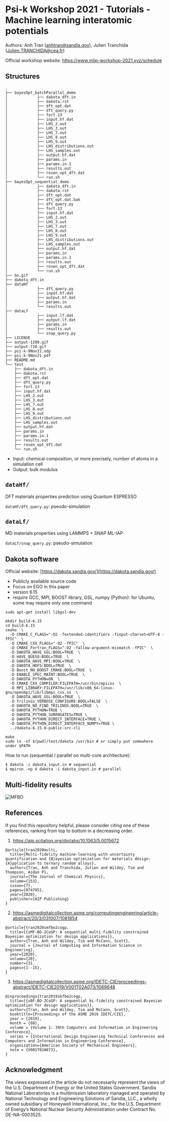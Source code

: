 # Psi-k Workshop 2021 - Tutorials - Machine learning interatomic potentials

Authors: Anh Tran (anhtran@sandia.gov), Julien Tranchida (Julien.TRANCHIDA@cea.fr)

Official workshop website: https://www.mlip-workshop-2021.xyz/schedule

## Structures
```
.
├── bayesOpt_batchParallel_demo
│             ├── dakota_dft.in
│             ├── dakota.rst
│             ├── dft_opt.dat
│             ├── dft_query.py
│             ├── fort.13
│             ├── input.hf.dat
│             ├── LHS_2.out
│             ├── LHS_3.out
│             ├── LHS_7.out
│             ├── LHS_8.out
│             ├── LHS_9.out
│             ├── LHS_distributions.out
│             ├── LHS_samples.out
│             ├── output.hf.dat
│             ├── params.in
│             ├── params.in.1
│             ├── results.out
│             ├── rosen_opt_dft.dat
│             └── run.sh
├── bayesOpt_sequential_demo
│             ├── dakota_dft.in
│             ├── dakota.rst
│             ├── dft_opt.dat
│             ├── dft_opt.dat.bak
│             ├── dft_query.py
│             ├── fort.13
│             ├── input.hf.dat
│             ├── LHS_2.out
│             ├── LHS_3.out
│             ├── LHS_7.out
│             ├── LHS_8.out
│             ├── LHS_9.out
│             ├── LHS_distributions.out
│             ├── LHS_samples.out
│             ├── output.hf.dat
│             ├── params.in
│             ├── params.in.1
│             ├── results.out
│             ├── rosen_opt_dft.dat
│             └── run.sh
├── bo.gif
├── dakota_dft.in
├── dataHf
│             ├── dft_query.py
│             ├── input.hf.dat
│             ├── output.hf.dat
│             ├── params.in
│             └── results.out
├── dataLf
│             ├── input.lf.dat
│             ├── output.lf.dat
│             ├── params.in
│             ├── results.out
│             └── snap_query.py
├── LICENSE
├── output-1200.gif
├── output-720.gif
├── psi-k-9Nov21.odp
├── psi-k-9Nov21.pdf
├── README.md
└── test
    ├── dakota_dft.in
    ├── dakota.rst
    ├── dft_opt.dat
    ├── dft_query.py
    ├── fort.13
    ├── input.hf.dat
    ├── LHS_2.out
    ├── LHS_3.out
    ├── LHS_7.out
    ├── LHS_8.out
    ├── LHS_9.out
    ├── LHS_distributions.out
    ├── LHS_samples.out
    ├── output.hf.dat
    ├── params.in
    ├── params.in.1
    ├── results.out
    ├── rosen_opt_dft.dat
    └── run.sh
```

* Input: chemical composition, or more precisely, number of atoms in a simulation cell
* Output: bulk modulus

## `dataHf/`

DFT materials properties prediction using Quantum ESPRESSO

`dataHf/dft_query.py`: pseudo-simulation

## `dataLf/`

MD materials properties using LAMMPS + SNAP ML-IAP

`dataLf/snap_query.py`: pseudo-simulation

## Dakota software

Official website: [https://dakota.sandia.gov/](https://dakota.sandia.gov/)

* Publicly available source code
* Focus on EGO in this paper
* version 6.15
* require GCC, MPI, BOOST library, GSL, numpy (Python): for Ubuntu, some may require only one command

```
sudo apt-get install libgsl-dev
```

```shell
mkdir build-6.15
cd build-6.15
cmake  \
  -D CMAKE_C_FLAGS="-O2 -fextended-identifiers -finput-charset=UTF-8 -fPIC"  \
  -D CMAKE_CXX_FLAGS="-O2 -fPIC"  \
  -D CMAKE_Fortran_FLAGS="-O2 -fallow-argument-mismatch -fPIC"  \
  -D DAKOTA_HAVE_GSL:BOOL=TRUE  \
  -D HAVE_QUESO:BOOL=TRUE  \
  -D DAKOTA_HAVE_MPI:BOOL=TRUE  \
  -D DAKOTA_HDF5:BOOL=TRUE  \
  -D Boost_NO_BOOST_CMAKE:BOOL=TRUE  \
  -D ENABLE_SPEC_MAINT:BOOL=TRUE  \
  -D DAKOTA_PYTHON=ON  \
  -D CMAKE_CXX_COMPILER:FILEPATH=/usr/bin/mpicxx  \
  -D MPI_LIBRARY:FILEPATH=/usr/lib/x86_64-linux-gnu/openmpi/lib/libmpi_cxx.so  \
  -D DAKOTA_HAVE_GSL:BOOL=TRUE  \
  -D Trilinos_VERBOSE_CONFIGURE:BOOL=FALSE  \
  -D DAKOTA_NO_FIND_TRILINOS:BOOL=TRUE  \
  -D DAKOTA_PYTHON=TRUE \
  -D DAKOTA_PYTHON_SURROGATES=TRUE \
  -D DAKOTA_PYTHON_DIRECT_INTERFACE=TRUE \
  -D DAKOTA_PYTHON_DIRECT_INTERFACE_NUMPY=TRUE \
  ../dakota-6.15.0-public-src-cli

make
sudo ln -sf $(pwd)/test/dakota /usr/bin # or simply put somewhere under $PATH
```

How to run (sequential / parallel on multi-core architecture): 
```
$ dakota -i dakota_input.in # sequential
$ mpirun -np 4 dakota -i dakota_input.in # parallel
```

## Multi-fidelity results

![MFBO](output-1200.gif)

## References

If you find this repository helpful, please consider citing one of these references, ranking from top to bottom in a decreasing order.

1. https://aip.scitation.org/doi/abs/10.1063/5.0015672
```
@article{tran2020multi,
  title={Multi-fidelity machine-learning with uncertainty quantification and {B}ayesian optimization for materials design: {A}pplication to ternary random alloys},
  author={Tran, Anh and Tranchida, Julien and Wildey, Tim and Thompson, Aidan P},
  journal={The Journal of Chemical Physics},
  volume={153},
  issue={7},
  pages={074705},
  year={2020},
  publisher={AIP Publishing}
}
```


2. https://asmedigitalcollection.asme.org/computingengineering/article-abstract/20/3/031007/1081854
```
@article{tran2020smfbo2cogp,
  title={{sMF-BO-2CoGP: A sequential multi-fidelity constrained Bayesian optimization for design applications}},
  author={Tran, Anh and Wildey, Tim and McCann, Scott},
  journal = {Journal of Computing and Information Science in Engineering},
  year={2020},
  volume={20},
  number={3},
  pages={1--15},
}
```

3. https://asmedigitalcollection.asme.org/IDETC-CIE/proceedings-abstract/IDETC-CIE2019/V001T02A073/1069648
```
@inproceedings{tran2019sbfbo2cogp,
  title={{sBF-BO-2CoGP: A sequential bi-fidelity constrained Bayesian optimization for design applications}},
  author={Tran, Anh and Wildey, Tim and McCann, Scott},
  booktitle={Proceedings of the ASME 2019 IDETC/CIE},
  year = {2019},
  month = {08},
  volume = {Volume 1: 39th Computers and Information in Engineering Conference},
  series = {International Design Engineering Technical Conferences and Computers and Information in Engineering Conference},
  organization={American Society of Mechanical Engineers},
  note = {V001T02A073},
}
```

## Acknowledgment

The views expressed in the article do not necessarily represent the views of the U.S. Department of Energy or the United States Government. Sandia National Laboratories is a multimission laboratory managed and operated by National Technology and Engineering Solutions of Sandia, LLC., a wholly owned subsidiary of Honeywell International, Inc., for the U.S. Department of Energy’s National Nuclear Security Administration under Contract No. DE-NA-0003525.

